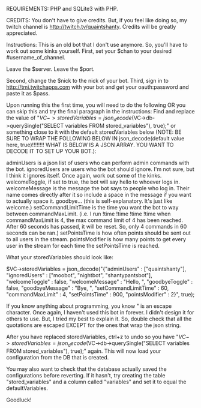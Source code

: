 REQUIREMENTS: PHP and SQLite3 with PHP.
 
CREDITS: You don't have to give credits. But, if you feel like doing so, my twitch channel is http://twitch.tv/quaintshanty. Credits will be greatly appreciated.
 
Instructions: This is an old bot that I don't use anymore. So, you'll have to work out some kinks yourself.
First, set your $chan to your desired #username_of_channel.
 
Leave the $server.
Leave the $port.
 
Second, change the $nick to the nick of your bot.
Third, sign in to http://tmi.twitchapps.com with your bot and get your oauth:password and paste it as $pass.
 
Upon running this the first time, you will need to do the following OR you can skip this and try the final paragraph in the instructions:
Find and replace the value of "$VC->storedVariables = json_decode($VC->db->querySingle("SELECT variables FROM stored_variables"), true);" or something close to it with the default storedVariables below (NOTE: BE SURE TO WRAP THE FOLLOWING BELOW IN json_decode(default value here, true)!!!!!!!! WHAT IS BELOW IS A JSON ARRAY. YOU WANT TO DECODE IT TO SET UP YOUR BOT.):
 
 
 
adminUsers is a json list of users who can perform admin commands with the bot.
ignoredUsers are users who the bot should ignore. I'm not sure, but I think it ignores itself. Once again, work out some of the kinks.
welcomeToggle, if set to true, the bot will say hello to whoever logs in.
welcomeMessage is the message the bot says to people who log in. Their name comes directly after it so include a space in the message if you want to actually space it.
goodbye... (this is self-explanatory. It's just like welcome.)
setCommandLimitTime is the time you want the bot to way between commandMaxLimit. (i.e. I run !time !time !time !time when commandMaxLimit is 4, the max command limit of 4 has been reached. After 60 seconds has passed, it will be reset. So, only 4 commands in 60 seconds can be ran.)
setPointsTime is how often points should be sent out to all users in the stream.
pointsModifier is how many points to get every user in the stream for each time the setPointsTime is reached.
 
What your storedVariables should look like:
 
$VC->storedVariables = json_decode("{\"adminUsers\" :   [\"quaintshanty\"], \"ignoredUsers\" : [\"moobot\", \"nightbot\", \"shantypantsbot\"], \"welcomeToggle\" : false, \"welcomeMessage\" : \"Hello, \", \"goodbyeToggle\" : false, \"goodbyeMessage\" : \"Bye, \", \"setCommandLimitTime\" : 60, \"commandMaxLimit\" : 4,   \"setPointsTime\" : 900, \"pointsModifier\" : 2}", true);
 
If you know anything about programming, you know \" is an escape character. Once again, I haven't used this bot in forever. I didn't design it for others to use. But, I tried my best to explain it. So, double check that all the quotations are escaped EXCEPT for the ones that wrap the json string.
 
After you have replaced storedVariables, ctrl+z to undo so you have "$VC->storedVariables = json_decode($VC->db->querySingle("SELECT variables FROM stored_variables"), true);" again. This will now load your configuration from the DB that is created.
 
You may also want to check that the database actually saved the configurations before reverting. If it hasn't, try creating the table "stored_variables" and a column called "variables" and set it to equal the defaultVariables.
 
Goodluck!
